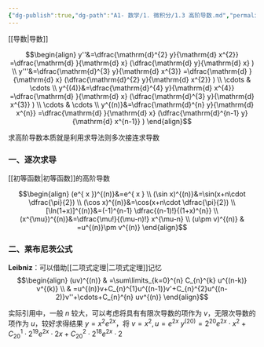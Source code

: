 ```yaml
---
{"dg-publish":true,"dg-path":"A1- 数学/1. 微积分/1.3 高阶导数.md","permalink":"/A1- 数学/1. 微积分/1.3 高阶导数/","dgPassFrontmatter":true,"noteIcon":"","created":"2024-10-09T23:34:12.000+08:00","updated":"2025-04-14T18:25:19.701+08:00"}
---
```


[[导数\|导数]]

$$\begin{align}
y''&=\dfrac{\mathrm{d}^{2} y}{\mathrm{d} x^{2}} =\dfrac{\mathrm{d} }{\mathrm{d} x} (\dfrac{\mathrm{d} y}{\mathrm{d} x}  )   \\
y'''&=\dfrac{\mathrm{d}^{3} y}{\mathrm{d} x^{3}} =\dfrac{\mathrm{d} }{\mathrm{d} x} (\dfrac{\mathrm{d}^{2} y}{\mathrm{d} x^{2}}   )  \\
\cdots & \cdots  \\
y^{(4)}&=\dfrac{\mathrm{d}^{4} y}{\mathrm{d} x^{4}}  =\dfrac{\mathrm{d} }{\mathrm{d} x} (\dfrac{\mathrm{d}^{3} y}{\mathrm{d} x^{3}}  ) \\
\cdots & \cdots   \\
y^{(n)}&=\dfrac{\mathrm{d}^{n} y}{\mathrm{d} x^{n}}  =\dfrac{\mathrm{d} }{\mathrm{d} x} (\dfrac{\mathrm{d}^{n-1} y}{\mathrm{d} x^{n-1}}  )
\end{align}$$

求高阶导数本质就是利用求导法则多次接连求导数
### 一、逐次求导
[[初等函数\|初等函数]]的高阶导数

$$\begin{align}
(e^{ x })^{(n)}&=e^{ x } \\
(\sin x)^{(n)}&=\sin(x+n\cdot \dfrac{\pi}{2}) \\
(\cos x)^{(n)}&=\cos(x+n\cdot \dfrac{\pi}{2}) \\
[\ln(1+x)]^{(n)}&=(-1)^{n-1}  \dfrac{(n-1)!}{(1+x)^{n}} \\
(x^{\mu})^{(n)}&=\dfrac{\mu!}{(\mu-n)!} x^{\mu-n}  \\
(u\pm v)^{(n)} & =u^{(n)}\pm v^{(n)}
\end{align}$$

### 二、莱布尼茨公式
**Leibniz**：可以借助[[二项式定理\|二项式定理]]记忆
$$\begin{align}
(uv)^{(n)} & =\sum\limits_{k=0}^{n} C_{n}^{k} u^{(n-k)} v^{(k)} \\
 & =u^{(n)}v+C_{n}^{1}u^{(n-1)}v'+C_{n}^{2}u^{(n-2)}v''+\cdots+C_{n}^{n} uv^{(n)}
\end{align}$$

实际引用中，一般 $n$ 较大，可以考虑将具有有限次导数的项作为 $v$，无限次导数的项作为 $u$，较好求得结果
$y=x^{2}e^{ 2x }$，将 $v=x^{2},u=e^{ 2x }$
$y^{(20)}=2^{20}e^{ 2x }\cdot x^{2}+C_{20}^{1}\cdot 2^{19}e^{ 2x }\cdot 2x+C_{20}^{2}\cdot 2^{18}e^{ 2x }\cdot 2$

